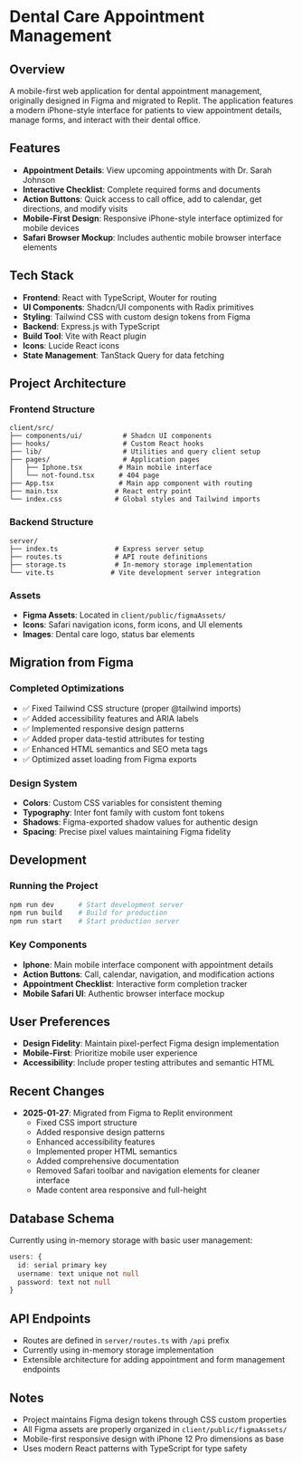 # Dental Care Appointment Management

## Overview
A mobile-first web application for dental appointment management, originally designed in Figma and migrated to Replit. The application features a modern iPhone-style interface for patients to view appointment details, manage forms, and interact with their dental office.

## Features
- **Appointment Details**: View upcoming appointments with Dr. Sarah Johnson
- **Interactive Checklist**: Complete required forms and documents
- **Action Buttons**: Quick access to call office, add to calendar, get directions, and modify visits
- **Mobile-First Design**: Responsive iPhone-style interface optimized for mobile devices
- **Safari Browser Mockup**: Includes authentic mobile browser interface elements

## Tech Stack
- **Frontend**: React with TypeScript, Wouter for routing
- **UI Components**: Shadcn/UI components with Radix primitives
- **Styling**: Tailwind CSS with custom design tokens from Figma
- **Backend**: Express.js with TypeScript
- **Build Tool**: Vite with React plugin
- **Icons**: Lucide React icons
- **State Management**: TanStack Query for data fetching

## Project Architecture

### Frontend Structure
```
client/src/
├── components/ui/          # Shadcn UI components
├── hooks/                  # Custom React hooks
├── lib/                    # Utilities and query client setup
├── pages/                  # Application pages
│   ├── Iphone.tsx         # Main mobile interface
│   └── not-found.tsx      # 404 page
├── App.tsx                # Main app component with routing
├── main.tsx              # React entry point
└── index.css             # Global styles and Tailwind imports
```

### Backend Structure
```
server/
├── index.ts              # Express server setup
├── routes.ts             # API route definitions
├── storage.ts            # In-memory storage implementation
└── vite.ts              # Vite development server integration
```

### Assets
- **Figma Assets**: Located in `client/public/figmaAssets/`
- **Icons**: Safari navigation icons, form icons, and UI elements
- **Images**: Dental care logo, status bar elements

## Migration from Figma

### Completed Optimizations
- ✅ Fixed Tailwind CSS structure (proper @tailwind imports)
- ✅ Added accessibility features and ARIA labels
- ✅ Implemented responsive design patterns
- ✅ Added proper data-testid attributes for testing
- ✅ Enhanced HTML semantics and SEO meta tags
- ✅ Optimized asset loading from Figma exports

### Design System
- **Colors**: Custom CSS variables for consistent theming
- **Typography**: Inter font family with custom font tokens
- **Shadows**: Figma-exported shadow values for authentic design
- **Spacing**: Precise pixel values maintaining Figma fidelity

## Development

### Running the Project
```bash
npm run dev      # Start development server
npm run build    # Build for production
npm run start    # Start production server
```

### Key Components
- **Iphone**: Main mobile interface component with appointment details
- **Action Buttons**: Call, calendar, navigation, and modification actions
- **Appointment Checklist**: Interactive form completion tracker
- **Mobile Safari UI**: Authentic browser interface mockup

## User Preferences
- **Design Fidelity**: Maintain pixel-perfect Figma design implementation
- **Mobile-First**: Prioritize mobile user experience
- **Accessibility**: Include proper testing attributes and semantic HTML

## Recent Changes
- **2025-01-27**: Migrated from Figma to Replit environment
  - Fixed CSS import structure
  - Added responsive design patterns
  - Enhanced accessibility features
  - Implemented proper HTML semantics
  - Added comprehensive documentation
  - Removed Safari toolbar and navigation elements for cleaner interface
  - Made content area responsive and full-height

## Database Schema
Currently using in-memory storage with basic user management:
```typescript
users: {
  id: serial primary key
  username: text unique not null
  password: text not null
}
```

## API Endpoints
- Routes are defined in `server/routes.ts` with `/api` prefix
- Currently using in-memory storage implementation
- Extensible architecture for adding appointment and form management endpoints

## Notes
- Project maintains Figma design tokens through CSS custom properties
- All Figma assets are properly organized in `client/public/figmaAssets/`
- Mobile-first responsive design with iPhone 12 Pro dimensions as base
- Uses modern React patterns with TypeScript for type safety